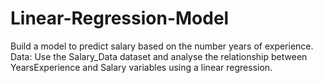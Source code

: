 # Linear-Regression-Model
Build a model to predict salary based on the number years of experience.   Data: Use the Salary_Data dataset and analyse the relationship between YearsExperience and Salary variables using a linear regression.
